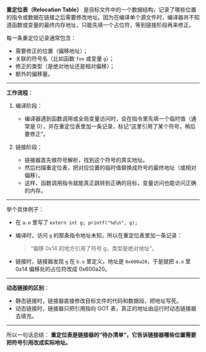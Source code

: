 

**重定位表（Relocation Table）** 是目标文件中的一个数据结构，记录了哪些位置的指令或数据在链接之后需要修改地址。因为在编译单个源文件时，编译器并不知道函数或变量的最终内存地址，只能先填一个占位符，等到链接阶段再来修正。

每一条重定位记录通常包含：

* 需要修正的位置（偏移地址）；
* 关联的符号名（比如函数 `foo` 或变量 `g`）；
* 修正的类型（是绝对地址还是相对偏移）；
* 额外的偏移量。

---

**工作流程**：

1. 编译阶段：

   * 编译器遇到函数调用或全局变量访问时，会在指令里先填一个临时值（通常是 0），并在重定位表里加一条记录，标记“这里引用了某个符号，稍后要修正”。

2. 链接阶段：

   * 链接器首先做符号解析，找到这个符号的真实地址。
   * 然后扫描重定位表，把对应位置的临时值替换成符号的最终地址（或相对偏移）。
   * 这样，函数调用指令就能真正跳转到正确的目标，变量访问也能访问正确的内存。

---

举个具体例子：

* 在 `a.o` 里写了 `extern int g; printf("%d\n", g);`
* 编译时，访问 `g` 的那条指令地址未知，所以在重定位表里加一条记录：

  > “偏移 0x14 的地方引用了符号 g，类型是绝对地址”。
* 链接时，链接器发现 `g` 在 `b.o` 里定义，地址是 `0x600a20`，于是就把 `a.o` 里 0x14 偏移处的占位符改成 0x600a20。

---

**动态链接的区别**：

* 静态链接时，链接器直接修改目标文件的代码和数据段，把地址写死。
* 动态链接时，链接器只把引用指向 GOT 表，真正的地址由运行时动态链接器去填充。

---

所以一句话总结：
**重定位表是链接器的“待办清单”，它告诉链接器哪些位置需要把符号引用改成实际地址。**
